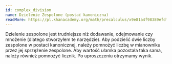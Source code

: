 ```yaml
---
id: complex_division
name: Dzielenie Zespolone (postać kanoniczna)
readMore: https://pl.khanacademy.org/math/precalculus/x9e81a4f98389efdf:complex/x9e81a4f98389efdf:complex-div/a/dividing-complex-numbers-review
---
```


Dzielenie zespolone jest trudniejsze niż dodawanie, odejmowanie czy mnożenie (dlatego stworzyłem te narzędzie). Aby podzielić dwie liczby zespolone w postaci kanonicznej, należy pomnożyć liczbę w mianowniku przez jej sprzężenie zespolone. Aby wartość ułamka pozostała taka sama, należy również pomnożyć licznik. Po uproszczeniu otrzymamy wynik.